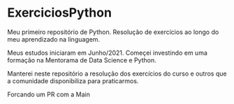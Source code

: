 # ExerciciosPython
Meu primeiro repositório de Python. Resolução de exercícios ao longo do meu aprendizado na linguagem.

Meus estudos iniciaram em Junho/2021. Começei investindo em uma formação na Mentorama de Data Science e Python. 

Manterei neste repositório a resolução dos exercícios do curso e outros que a comunidade disponibiliza para praticarmos.

Forcando um PR com a Main

